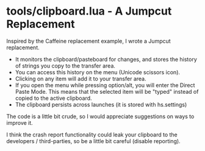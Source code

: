 # tools/clipboard.lua - A Jumpcut Replacement

Inspired by the Caffeine replacement example, I wrote a Jumpcut replacement.

* It monitors the clipboard/pasteboard for changes, and stores the history of strings you copy to the transfer area.
* You can access this history on the menu (Unicode scissors icon).
* Clicking on any item will add it to your transfer area.
* If you open the menu while pressing option/alt, you will enter the Direct Paste Mode. This means that the selected item will be "typed" instead of copied to the active clipboard.
* The clipboard persists across launches (it is stored with hs.settings)

The code is a little bit crude, so I would appreciate suggestions on ways to improve it.

I think the crash report functionality could leak your clipboard to the developers / third-parties, so be a little bit careful (disable reporting).
